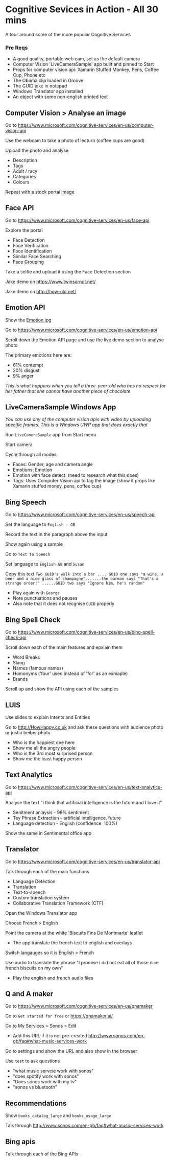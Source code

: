 # Cognitive Sevices in Action - All 30 mins
A tour around some of the more popular Cognitive Services

### Pre Reqs
* A good quality, portable web cam, set as the default camera
* Computer Vision 'LiveCameraSample' app built and pinned to Start
* Props for computer vision api: Xamarin Stuffed Monkey, Pens, Coffee Cup, Phone etc
* The Obama clip loaded in Groove
* The GUID joke in notepad
* Windows Translator app installed
* An object with some non-english printed text

## Computer Vision > Analyse an image
Go to https://www.microsoft.com/cognitive-services/en-us/computer-vision-api

Use the webcam to take a photo of lecturn (coffee cups are good)

Upload the photo and analyse
  * Description
  * Tags
  * Adult / racy
  * Categories
  * Colours
  
Repeat with a stock portal image

## Face API
Go to https://www.microsoft.com/cognitive-services/en-us/face-api

Explore the portal
* Face Detection
* Face Verification 
* Face Identification
* Similar Face Searching
* Face Grouping

Take a selfie and upload it using the Face Detection section

Jake demo on https://www.twinsornot.net/

Jake demo on http://how-old.net/ 

## Emotion API
Show the [Emotion.jpg](https://github.com/martinkearn/Content/blob/master/Demos/Project%20Oxford/Supporting%20Files/Emotion.jpg)

Go to https://www.microsoft.com/cognitive-services/en-us/emotion-api

Scroll down the Emotion API page and use the live demo section to analyse photo

The primary emotions here are:
* 61% contempt
* 20% disgust
* 9% anger

_This is what happens when you tell a three-year-old who has no respect for her father that she cannot have another piece of chocolate_

## LiveCameraSample Windows App
_You can use any of the computer vision apis with video by uploading specific frames. This is a Windows UWP app that does exactly that_

Run `LiveCameraSample` app from Start menu

Start camera

Cycle through all modes:
* Faces: Gender, age and camera angle
* Emotions: Emotion
* Emotion with face detect: (need to research what this does)
* Tags: Uses Computer Vision api to tag the image (show it props like Xamarin stuffed money, pens, coffee cup)

## Bing Speech
Go to https://www.microsoft.com/cognitive-services/en-us/speech-api

Set the language to `English - GB`

Record the text in the paragraph above the input

Show again using a sample

Go to `Text to Speech`

Set language to `English GB` and `Susan`

Copy this text `Two GUID's walk into a bar .... GUID one says "a wine, a beer and a nice glass of champagne".......the barman says "That's a strange order!" ......GUID two says "Ignore him, he's random"`
  * Play again with `George`
  * Note punctuations and pauses
  * Also note that it does not recgnise `GUID` properly

## Bing Spell Check
Go to https://www.microsoft.com/cognitive-services/en-us/bing-spell-check-api

Scroll down each of the main features and epxlain them
  * Word Breaks
  * Slang
  * Names (famous names)
  * Homonyms ('four' used instead of 'for' as an exmaple)
  * Brands
  
Scroll up and show the API using each of the samples 

## LUIS
Use slides to explain Intents and Entities

Go to http://HowHappy.co.uk and ask these questions with audience photo or justin beiber photo
 * Who is the happiest one here
 * Show me all the angry people
 * Who is the 3rd most surprised person
 * Show me the least happy person

## Text Analytics
Go to https://www.microsoft.com/cognitive-services/en-us/text-analytics-api

Analyse the text "I think that artificial intelligence is the future and I love it"
 * Senitment anlaysis - 98% sentiment
 * Tey Phrase Extraction - artificial intelligence, future
 * Language detection - English (confidence: 100%) 
 
Show the same in Sentimental office app

## Translator
Go to https://www.microsoft.com/cognitive-services/en-us/translator-api

Talk through each of the main functions
  * Language Detection
  * Translation
  * Text-to-speech
  * Custom translation system
  * Collaborative Translation Framework (CTF)
  
Open the Windows Translator app

Choose French > English

Point the camera at the white 'Biscuits Fins De Montmarte' leaflet
 * The app translate the french text to english and overlays
 
Switch langauges so it is English > French

Use audio to translate the phrase "I promise i did not eat all of those nice french biscuits on my own"
 * Play the english and french audio files

## Q and A maker
Go to https://www.microsoft.com/cognitive-services/en-us/qnamaker

Go to `Get started for free` or https://qnamaker.ai/

Go to My Services > Sonos > Edit
 * Add this URL if it is not pre-created http://www.sonos.com/en-gb/faq#what-music-services-work

Go to settings and show the URL and also show in the browser

Use `test` to ask questions
  * "what music servcie work with sonos"
  * "does spotify work with sonos"
  * "Does sonos work with my tv"
  * "sonos vs bluetooth"

## Recommendations
Show `books_catalog_large` and `books_usage_large`

Talk through http://www.sonos.com/en-gb/faq#what-music-services-work

## Bing apis
Talk through each of the Bing APIs